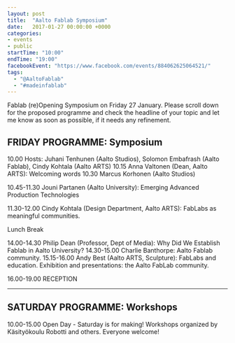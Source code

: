 ```yaml
---
layout: post
title:  "Aalto Fablab Symposium"
date:   2017-01-27 00:00:00 +0000
categories:
- events
- public
startTime: "10:00"
endTime: "19:00"
facebookEvent: "https://www.facebook.com/events/884062625064521/"
tags:
  - "@AaltoFablab"
  - "#madeinfablab"
---
```


Fablab (re)Opening Symposium on Friday 27 January. Please scroll down for the proposed programme and check the headline of your topic and let me know as soon as possible, if it needs any refinement.

FRIDAY PROGRAMME: Symposium
---------------------------

10.00 		Hosts: Juhani Tenhunen (Aalto Studios), Solomon Embafrash (Aalto Fablab), Cindy Kohtala (Aalto ARTS)
10.15		Anna Valtonen (Dean, Aalto ARTS): Welcoming words
10.30		Marcus Korhonen (Aalto Studios)

10.45-11.30 	Jouni Partanen (Aalto University): Emerging Advanced Production Technologies

11.30-12.00 	Cindy Kohtala (Design Department, Aalto ARTS): FabLabs as meaningful communities.

Lunch Break

14.00-14.30 	Philip Dean (Professor, Dept of Media): Why Did We Establish Fablab in Aalto University?
14.30-15.00 	Charlie Banthorpe: Aalto Fablab community.
15.15-16.00 	Andy Best (Aalto ARTS, Sculpture): FabLabs and education.
 		Exhibition and presentations: the Aalto FabLab community.

16.00-19.00	RECEPTION

---

SATURDAY PROGRAMME: Workshops
-----------------------------

10.00-15.00 	Open Day - Saturday is for making!
Workshops organized by Käsityökoulu Robotti and others. Everyone welcome!
